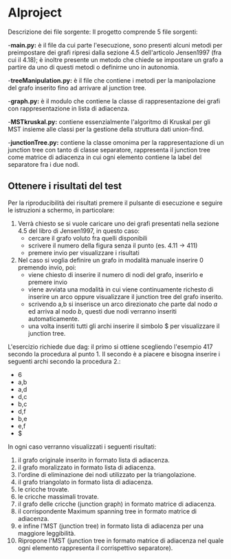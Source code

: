 # AIproject
Descrizione dei file sorgente:
Il progetto comprende 5 file sorgenti:

-**main.py:** è il file da cui parte l'esecuzione, sono presenti alcuni metodi per preimpostare dei grafi ripresi dalla sezione 4.5 dell'articolo Jensen1997 (fra cui il 4.18); è inoltre presente un metodo che chiede se impostare un grafo a partire da uno di questi metodi o definirne uno in autonomia.

-**treeManipulation.py:** è il file che contiene i metodi per la manipolazione del grafo inserito fino ad arrivare al junction tree.

-**graph.py:** è il modulo che contiene la classe di rappresentazione dei grafi con rappresentazione in lista di adiacenza.

-**MSTkruskal.py:** contiene essenzialmente l'algoritmo di Kruskal per gli MST insieme alle classi per la gestione della struttura dati union-find.

-**junctionTree.py:** contiene la classe omonima per la rappresentazione di un junction tree con tanto di classe separatore, rappresenta il junction tree come matrice di adiacenza in cui ogni elemento contiene la label del separatore fra i due nodi.

## Ottenere i risultati del test

Per la riproducibilità dei risultati premere il pulsante di esecuzione e seguire le istruzioni a schermo, in particolare:
1. Verrà chiesto se si vuole caricare uno dei grafi presentati nella sezione 4.5 del libro di Jensen1997, in questo caso:
   - cercare il grafo voluto fra quelli disponibili
   - scrivere il numero della figura senza il punto (es. 4.11 -> 411)
   - premere invio per visualizzare i risultati
2. Nel caso si voglia definire un grafo in modalità manuale inserire 0 premendo invio, poi:
   - viene chiesto di inserire il numero di nodi del grafo, inserirlo e premere invio
   - viene avviata una modalità in cui viene continuamente richesto di inserire un arco oppure visualizzare il junction tree del grafo inserito.
   - scrivendo a,b si inserisce un arco direzionato che parte dal nodo *a* ed arriva al nodo *b*, questi due nodi verranno inseriti automaticamente.
   - una volta inseriti tutti gli archi inserire il simbolo $ per visualizzare il junction tree.
 
 L'esercizio richiede due dag: il primo si ottiene scegliendo l'esempio 417 secondo la procedura al punto 1. Il secondo è a piacere e bisogna inserire i seguenti archi secondo la procedura 2.:
   - 6
   - a,b
   - a,d
   - d,c
   - b,c
   - d,f
   - b,e
   - e,f
   - $

In ogni caso verranno visualizzati i seguenti risultati:
1. il grafo originale inserito in formato lista di adiacenza.
2. il grafo moralizzato in formato lista di adiacenza.
3. l'ordine di eliminazione dei nodi utilizzato per la triangolazione.
4. il grafo triangolato in formato lista di adiacenza.
5. le cricche trovate.
6. le cricche massimali trovate.
7. il grafo delle cricche (junction graph) in formato matrice di adiacenza.
8. il corrispondente Maximum spanning tree in formato matrice di adiacenza.
9. e infine l'MST (junction tree) in formato lista di adiacenza per una maggiore leggibilità.
10. Ripropone l'MST (junction tree in formato matrice di adiacenza nel quale ogni elemento rappresenta il corrispettivo separatore).
